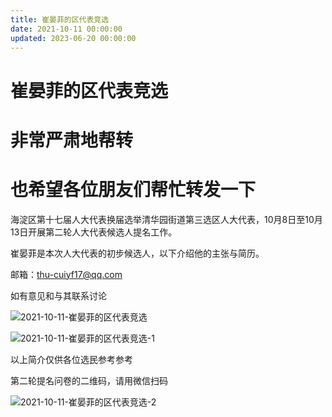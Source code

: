 ```yaml
---
title: 崔晏菲的区代表竞选
date: 2021-10-11 00:00:00
updated: 2023-06-20 00:00:00
---
```


# 崔晏菲的区代表竞选

# 非常严肃地帮转
# 也希望各位朋友们帮忙转发一下

海淀区第十七届人大代表换届选举清华园街道第三选区人大代表，10月8日至10月13日开展第二轮人大代表候选人提名工作。

崔晏菲是本次人大代表的初步候选人，以下介绍他的主张与简历。

邮箱：thu-cuiyf17@qq.com

如有意见和与其联系讨论

![2021-10-11-崔晏菲的区代表竞选](assets/2021-10-11-崔晏菲的区代表竞选.jpeg)

![2021-10-11-崔晏菲的区代表竞选-1](assets/2021-10-11-崔晏菲的区代表竞选-1.jpeg)

以上简介仅供各位选民参考参考

第二轮提名问卷的二维码，请用微信扫码

![2021-10-11-崔晏菲的区代表竞选-2](assets/2021-10-11-崔晏菲的区代表竞选-2.jpeg)

